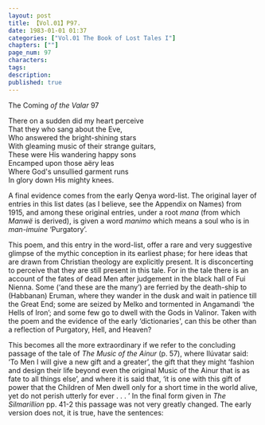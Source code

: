 ```yaml
---
layout: post
title: 【Vol.01】P97.
date: 1983-01-01 01:37
categories: ["Vol.01 The Book of Lost Tales I"]
chapters: [""]
page_num: 97
characters: 
tags: 
description: 
published: true
---
```


<p style="text-indent: 0;">
The Coming <I>of the Valar </I>97
</p>

There on a sudden did my heart perceive<BR>That they who sang about the Eve,<BR>Who answered the bright-shining stars<BR>With gleaming music of their strange guitars,<BR>These were His wandering happy sons<BR>Encamped upon those aëry leas<BR>Where God's unsullied garment runs<BR>In glory down His mighty knees.

A final evidence comes from the early Qenya word-list. The original layer of entries in this list dates (as I believe, see the Appendix on Names) from 1915, and among these original entries, under a root <I>mana </I>(from which <I>Manwë </I>is derived), is given a word <I>manimo </I>which means a soul who is in <I>man-imuine </I>‘Purgatory’.

This poem, and this entry in the word-list, offer a rare and very suggestive glimpse of the mythic conception in its earliest phase; for here ideas that are drawn from Christian theology are explicitly present. It is disconcerting to perceive that they are still present in this tale. For in the tale there is an account of the fates of dead Men after judgement in the black hall of Fui Nienna. Some (‘and these are the many’) are ferried by the death-ship to (Habbanan) Eruman, where they wander in the dusk and wait in patience till the Great End; some are seized by Melko and tormented in Angamandi ‘the Hells of Iron’; and some few go to dwell with the Gods in Valinor. Taken with the poem and the evidence of the early ‘dictionaries', can this be other than a reflection of Purgatory, Hell, and Heaven?

This becomes all the more extraordinary if we refer to the concluding passage of the tale of <I>The Music of the Ainur </I>(p. 57), where Ilúvatar said: ‘To Men I will give a new gift and a greater’, the gift that they might ‘fashion and design their life beyond even the original Music of the Ainur that is as fate to all things else’, and where it is said that, ‘it is one with this gift of power that the Children of Men dwell only for a short time in the world alive, yet do not perish utterly for ever . . . ’ In the final form given in <I>The Silmarillion </I>pp. 41-2 this passage was not very greatly changed. The early version does not, it is true, have the sentences:

